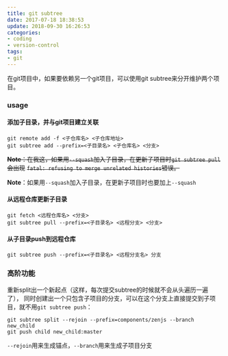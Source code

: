 ```yaml
---
title: git subtree
date: 2017-07-18 18:38:53
update: 2018-09-30 16:26:53
categories:
- coding
- version-control
tags:
- git
---
```

在git项目中，如果要依赖另一个git项目，可以使用git subtree来分开维护两个项目。

### usage

#### 添加子目录，并与git项目建立关联

```
git remote add -f <子仓库名> <子仓库地址>
git subtree add --prefix=<子目录名> <子仓库名> <分支>
```
<!--more-->

~~**Note**：在我这，如果用`--squash`加入子目录，在更新子项目时`git subtree pull`会出现~~
~~`fatal: refusing to merge unrelated histories`错误。~~

**Note**：如果用`--squash`加入子目录，在更新子项目时也要加上`--squash`

#### 从远程仓库更新子目录

```
git fetch <远程仓库名> <分支>
git subtree pull --prefix=<子目录名> <远程分支> <分支>
```

#### 从子目录push到远程仓库

```
git subtree push --prefix=<子目录名> <远程分支名> 分支
```

### 高阶功能

重新split出一个新起点（这样，每次提交subtree的时候就不会从头遍历一遍了），
同时创建出一个只包含子项目的分支，可以在这个分支上直接提交到子项目，就不用`git subtree push`：
```
git subtree split --rejoin --prefix=components/zenjs --branch new_child
git push child new_child:master
```

`--rejoin`用来生成锚点，`--branch`用来生成子项目分支
